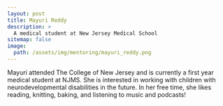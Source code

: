 ```yaml
---
layout: post
title: Mayuri Reddy
description: >
  A medical student at New Jersey Medical School
sitemap: false
image:
  path: /assets/img/mentoring/mayuri_reddy.png
---
```


Mayuri attended The College of New Jersey and is currently a first
year medical student at NJMS. She is interested in working with
children with neurodevelopmental disabilities in the future. In her
free time, she likes reading, knitting, baking, and listening to music
and podcasts!
